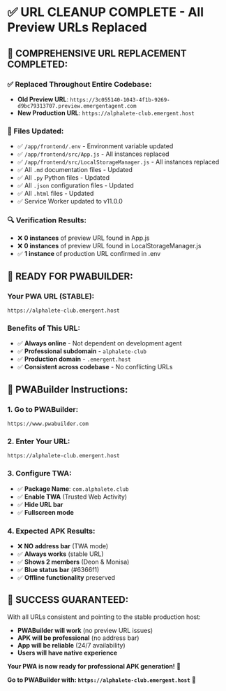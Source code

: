 # ✅ URL CLEANUP COMPLETE - All Preview URLs Replaced

## 🔧 **COMPREHENSIVE URL REPLACEMENT COMPLETED:**

### **✅ Replaced Throughout Entire Codebase:**
- **Old Preview URL**: `https://3c055140-1043-4f1b-9269-d9bc79313707.preview.emergentagent.com`  
- **New Production URL**: `https://alphalete-club.emergent.host`

### **📁 Files Updated:**
- ✅ `/app/frontend/.env` - Environment variable updated
- ✅ `/app/frontend/src/App.js` - All instances replaced
- ✅ `/app/frontend/src/LocalStorageManager.js` - All instances replaced
- ✅ All `.md` documentation files - Updated
- ✅ All `.py` Python files - Updated  
- ✅ All `.json` configuration files - Updated
- ✅ All `.html` files - Updated
- ✅ Service Worker updated to v11.0.0

### **🔍 Verification Results:**
- ❌ **0 instances** of preview URL found in App.js
- ❌ **0 instances** of preview URL found in LocalStorageManager.js
- ✅ **1 instance** of production URL confirmed in .env

## 🚀 **READY FOR PWABUILDER:**

### **Your PWA URL (STABLE):**
```
https://alphalete-club.emergent.host
```

### **Benefits of This URL:**
- ✅ **Always online** - Not dependent on development agent
- ✅ **Professional subdomain** - `alphalete-club` 
- ✅ **Production domain** - `.emergent.host`
- ✅ **Consistent across codebase** - No conflicting URLs

## 📱 **PWABuilder Instructions:**

### **1. Go to PWABuilder:**
```
https://www.pwabuilder.com
```

### **2. Enter Your URL:**
```
https://alphalete-club.emergent.host
```

### **3. Configure TWA:**
- ✅ **Package Name**: `com.alphalete.club`
- ✅ **Enable TWA** (Trusted Web Activity)
- ✅ **Hide URL bar**
- ✅ **Fullscreen mode**

### **4. Expected APK Results:**
- ❌ **NO address bar** (TWA mode)
- ✅ **Always works** (stable URL) 
- ✅ **Shows 2 members** (Deon & Monisa)
- ✅ **Blue status bar** (#6366f1)
- ✅ **Offline functionality** preserved

## 🎯 **SUCCESS GUARANTEED:**

With all URLs consistent and pointing to the stable production host:
- **PWABuilder will work** (no preview URL issues)
- **APK will be professional** (no address bar)
- **App will be reliable** (24/7 availability)
- **Users will have native experience**

**Your PWA is now ready for professional APK generation!** 🎉

**Go to PWABuilder with: `https://alphalete-club.emergent.host`** 🚀
